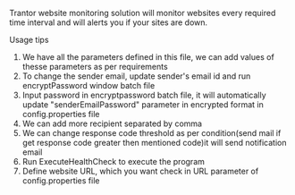 Trantor website monitoring solution will monitor websites every required time interval and will alerts you if your sites are down.

Usage tips
1. We have all the parameters defined in this file, we can add values of thesse parameters as per requirements
2. To change the sender email, update sender's email id and run encryptPassword window batch file
3. Input password in encryptpassword batch file, it will automatically update "senderEmailPassword" parameter in encrypted format in config.properties file
4. We can add more recipient separated by comma
5. We can change response code threshold as per condition(send mail if get response code greater then mentioned code)it will send notification email
6. Run ExecuteHealthCheck to execute the program
7. Define website URL, which you want check in URL parameter of config.properties file
